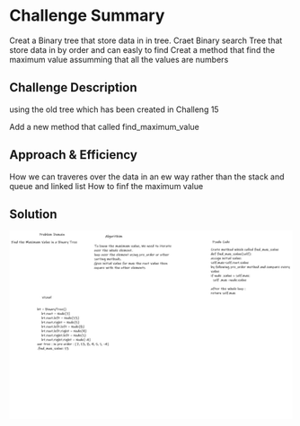 # Challenge Summary
<!-- Short summary or background information -->
Creat a Binary tree that store data in in tree. 
Craet Binary search Tree that store data in by order and can easly to find
Creat a method that find the maximum value assumming that all the values are numbers

## Challenge Description
<!-- Description of the challenge -->
using the old tree which has been created in Challeng 15

Add a new method that called find_maximum_value

## Approach & Efficiency
<!-- What approach did you take? Why? What is the Big O space/time for this approach? -->
How we can traveres over the data in an ew way rather than the stack and queue and linked list
How to finf the maximum value

## Solution
<!-- Embedded whiteboard image -->
<img src="/assets/ch16.png">
